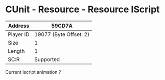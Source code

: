 #  CUnit - Resource - Resource IScript
Address   | 59CD7A
----------|-------------
Player ID | 19077 (Byte Offset: 2)
Size 	  | 1
Length 	  | 1
SC:R      | Supported

Current iscript animation ?
